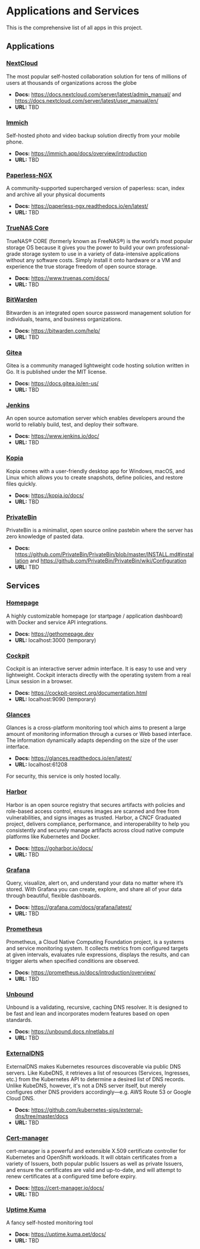 # Applications and Services

This is the comprehensive list of all apps in this project.

## Applications

### [NextCloud](https://github.com/nextcloud/server)

The most popular self-hosted collaboration solution for tens of millions of users at thousands of organizations across the globe

- **Docs:** <https://docs.nextcloud.com/server/latest/admin_manual/> and <https://docs.nextcloud.com/server/latest/user_manual/en/>
- **URL:** TBD

### [Immich](https://github.com/immich-app/immich)

Self-hosted photo and video backup solution directly from your mobile phone.

- **Docs:** <https://immich.app/docs/overview/introduction>
- **URL:** TBD

### [Paperless-NGX](https://github.com/paperless-ngx/paperless-ngx)

A community-supported supercharged version of paperless: scan, index and archive all your physical documents

- **Docs:** <https://paperless-ngx.readthedocs.io/en/latest/>
- **URL:** TBD

### [TrueNAS Core](https://www.truenas.com/download-truenas-core/)

TrueNAS® CORE (formerly known as FreeNAS®) is the world’s most popular storage OS because it gives you the power to build your own professional-grade storage system to use in a variety of data-intensive applications without any software costs. Simply install it onto hardware or a VM and experience the true storage freedom of open source storage.

- **Docs:** <https://www.truenas.com/docs/>
- **URL:** TBD

### [BitWarden](https://github.com/bitwarden/server)

Bitwarden is an integrated open source password management solution for individuals, teams, and business organizations.

- **Docs:** <https://bitwarden.com/help/>
- **URL:** TBD

### [Gitea](https://gitea.io/en-us/)

Gitea is a community managed lightweight code hosting solution written in Go. It is published under the MIT license.

- **Docs:** <https://docs.gitea.io/en-us/>
- **URL:** TBD

### [Jenkins](https://www.jenkins.io/)

An open source automation server which enables developers around the world to reliably build, test, and deploy their software.

- **Docs:** <https://www.jenkins.io/doc/>
- **URL:** TBD

### [Kopia](https://kopia.io/)

Kopia comes with a user-friendly desktop app for Windows, macOS, and Linux which allows you to create snapshots, define policies, and restore files quickly.

- **Docs:** <https://kopia.io/docs/>
- **URL:** TBD

### [PrivateBin](https://privatebin.info/)

PrivateBin is a minimalist, open source online pastebin where the server has zero knowledge of pasted data.

- **Docs:** <https://github.com/PrivateBin/PrivateBin/blob/master/INSTALL.md#installation> and <https://github.com/PrivateBin/PrivateBin/wiki/Configuration>
- **URL:** TBD

## Services

### [Homepage](https://github.com/benphelps/homepage)

 A highly customizable homepage (or startpage / application dashboard) with Docker and service API integrations.

- **Docs:** <https://gethomepage.dev>
- **URL:** localhost:3000 (temporary)

### [Cockpit](https://github.com/cockpit-project/cockpit)

Cockpit is an interactive server admin interface. It is easy to use and very lightweight. Cockpit interacts directly with the operating system from a real Linux session in a browser.

- **Docs:** <https://cockpit-project.org/documentation.html>
- **URL:** localhost:9090 (temporary)

### [Glances](https://github.com/nicolargo/glances)

Glances is a cross-platform monitoring tool which aims to present a large amount of monitoring information through a curses or Web based interface. The information dynamically adapts depending on the size of the user interface.

- **Docs:** <https://glances.readthedocs.io/en/latest/>
- **URL:** localhost:61208

For security, this service is only hosted locally.

### [Harbor](https://goharbor.io/)

Harbor is an open source registry that secures artifacts with policies and role-based access control, ensures images are scanned and free from vulnerabilities, and signs images as trusted. Harbor, a CNCF Graduated project, delivers compliance, performance, and interoperability to help you consistently and securely manage artifacts across cloud native compute platforms like Kubernetes and Docker.

- **Docs:** <https://goharbor.io/docs/>
- **URL:** TBD

### [Grafana](https://grafana.com/)

Query, visualize, alert on, and understand your data no matter where it’s stored. With Grafana you can create, explore, and share all of your data through beautiful, flexible dashboards.

- **Docs:** <https://grafana.com/docs/grafana/latest/>
- **URL:** TBD

### [Prometheus](https://prometheus.io/)

Prometheus, a Cloud Native Computing Foundation project, is a systems and service monitoring system. It collects metrics from configured targets at given intervals, evaluates rule expressions, displays the results, and can trigger alerts when specified conditions are observed.

- **Docs:** <https://prometheus.io/docs/introduction/overview/>
- **URL:** TBD

### [Unbound](https://github.com/NLnetLabs/unbound)

Unbound is a validating, recursive, caching DNS resolver. It is designed to be fast and lean and incorporates modern features based on open standards.

- **Docs:** <https://unbound.docs.nlnetlabs.nl>
- **URL:** TBD

### [ExternalDNS](https://github.com/kubernetes-sigs/external-dns)

ExternalDNS makes Kubernetes resources discoverable via public DNS servers. Like KubeDNS, it retrieves a list of resources (Services, Ingresses, etc.) from the Kubernetes API to determine a desired list of DNS records. Unlike KubeDNS, however, it's not a DNS server itself, but merely configures other DNS providers accordingly—e.g. AWS Route 53 or Google Cloud DNS.

- **Docs:** <https://github.com/kubernetes-sigs/external-dns/tree/master/docs>
- **URL:** TBD

### [Cert-manager](https://cert-manager.io/)

cert-manager is a powerful and extensible X.509 certificate controller for Kubernetes and OpenShift workloads. It will obtain certificates from a variety of Issuers, both popular public Issuers as well as private Issuers, and ensure the certificates are valid and up-to-date, and will attempt to renew certificates at a configured time before expiry.

- **Docs:** <https://cert-manager.io/docs/>
- **URL:** TBD

### [Uptime Kuma](https://github.com/louislam/uptime-kuma)

A fancy self-hosted monitoring tool

- **Docs:** <https://uptime.kuma.pet/docs/>
- **URL:** TBD
